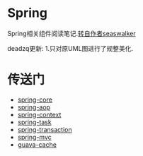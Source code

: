 # Spring
Spring相关组件阅读笔记.[转自作者seaswalker](https://github.com/seaswalker/Spring)

deadzq更新:
1.只对原UML图进行了规整美化.

# 传送门

- [spring-core](https://github.com/seaswalker/Spring/blob/master/note/Spring.md)
- [spring-aop](https://github.com/seaswalker/Spring/blob/master/note/spring-aop.md)
- [spring-context](https://github.com/seaswalker/Spring/blob/master/note/spring-context.md)
- [spring-task](https://github.com/seaswalker/Spring/blob/master/note/spring-task.md)
- [spring-transaction](https://github.com/seaswalker/Spring/blob/master/note/spring-transaction.md)
- [spring-mvc](https://github.com/seaswalker/Spring/blob/master/note/spring-mvc.md)
- [guava-cache](https://github.com/seaswalker/Spring/blob/master/note/guava-cache.md)

